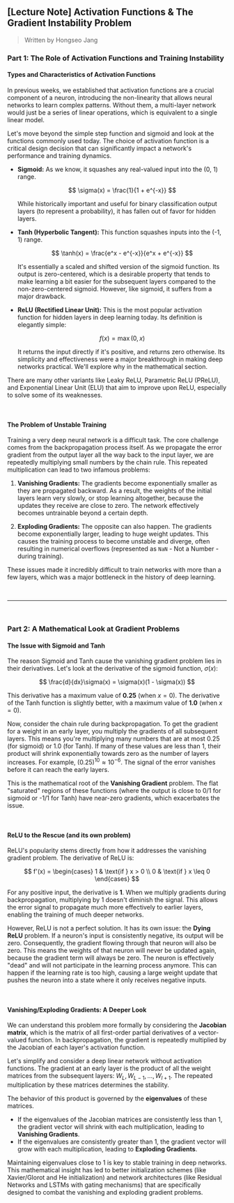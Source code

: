 ## [Lecture Note] Activation Functions & The Gradient Instability Problem

> Written by Hongseo Jang

### **Part 1: The Role of Activation Functions and Training Instability**

#### **Types and Characteristics of Activation Functions**

In previous weeks, we established that activation functions are a crucial component of a neuron, introducing the non-linearity that allows neural networks to learn complex patterns. Without them, a multi-layer network would just be a series of linear operations, which is equivalent to a single linear model.

Let's move beyond the simple step function and sigmoid and look at the functions commonly used today. The choice of activation function is a critical design decision that can significantly impact a network's performance and training dynamics.

-   **Sigmoid:** As we know, it squashes any real-valued input into the (0, 1) range.

    $$
    \sigma(x) = \frac{1}{1 + e^{-x}}
    $$

    While historically important and useful for binary classification output layers (to represent a probability), it has fallen out of favor for hidden layers.
    
-   **Tanh (Hyperbolic Tangent):** This function squashes inputs into the (-1, 1) range.

    $$
    \tanh(x) = \frac{e^x - e^{-x}}{e^x + e^{-x}}
    $$

    It's essentially a scaled and shifted version of the sigmoid function. Its output is zero-centered, which is a desirable property that tends to make learning a bit easier for the subsequent layers compared to the non-zero-centered sigmoid. However, like sigmoid, it suffers from a major drawback.

-   **ReLU (Rectified Linear Unit):** This is the most popular activation function for hidden layers in deep learning today. Its definition is elegantly simple:

    $$
    f(x) = \max(0, x)
    $$

    It returns the input directly if it's positive, and returns zero otherwise. Its simplicity and effectiveness were a major breakthrough in making deep networks practical. We'll explore why in the mathematical section.

There are many other variants like Leaky ReLU, Parametric ReLU (PReLU), and Exponential Linear Unit (ELU) that aim to improve upon ReLU, especially to solve some of its weaknesses.

<br>

#### **The Problem of Unstable Training**

Training a very deep neural network is a difficult task. The core challenge comes from the backpropagation process itself. As we propagate the error gradient from the output layer all the way back to the input layer, we are repeatedly multiplying small numbers by the chain rule. This repeated multiplication can lead to two infamous problems:

1.  **Vanishing Gradients:** The gradients become exponentially smaller as they are propagated backward. As a result, the weights of the initial layers learn very slowly, or stop learning altogether, because the updates they receive are close to zero. The network effectively becomes untrainable beyond a certain depth.

2.  **Exploding Gradients:** The opposite can also happen. The gradients become exponentially larger, leading to huge weight updates. This causes the training process to become unstable and diverge, often resulting in numerical overflows (represented as `NaN` - Not a Number - during training).

These issues made it incredibly difficult to train networks with more than a few layers, which was a major bottleneck in the history of deep learning.

<br>

---

<br>

### **Part 2: A Mathematical Look at Gradient Problems**

#### **The Issue with Sigmoid and Tanh**

The reason Sigmoid and Tanh cause the vanishing gradient problem lies in their derivatives.
Let's look at the derivative of the sigmoid function, $\sigma(x)$:

$$
\frac{d}{dx}\sigma(x) = \sigma(x)(1 - \sigma(x))
$$

This derivative has a maximum value of **0.25** (when $x=0$). The derivative of the Tanh function is slightly better, with a maximum value of **1.0** (when $x=0$).

Now, consider the chain rule during backpropagation. To get the gradient for a weight in an early layer, you multiply the gradients of all subsequent layers. This means you're multiplying many numbers that are at most 0.25 (for sigmoid) or 1.0 (for Tanh). If many of these values are less than 1, their product will shrink exponentially towards zero as the number of layers increases. For example, $(0.25)^{10} \approx 10^{-6}$. The signal of the error vanishes before it can reach the early layers.



This is the mathematical root of the **Vanishing Gradient** problem. The flat "saturated" regions of these functions (where the output is close to 0/1 for sigmoid or -1/1 for Tanh) have near-zero gradients, which exacerbates the issue.

<br>

#### **ReLU to the Rescue (and its own problem)**

ReLU's popularity stems directly from how it addresses the vanishing gradient problem.
The derivative of ReLU is:

$$
f'(x) = \begin{cases} 1 & \text{if } x > 0 \\ 0 & \text{if } x \leq 0 \end{cases}
$$

For any positive input, the derivative is **1**. When we multiply gradients during backpropagation, multiplying by 1 doesn't diminish the signal. This allows the error signal to propagate much more effectively to earlier layers, enabling the training of much deeper networks.

However, ReLU is not a perfect solution. It has its own issue: the **Dying ReLU** problem. If a neuron's input is consistently negative, its output will be zero. Consequently, the gradient flowing through that neuron will also be zero. This means the weights of that neuron will never be updated again, because the gradient term will always be zero. The neuron is effectively "dead" and will not participate in the learning process anymore. This can happen if the learning rate is too high, causing a large weight update that pushes the neuron into a state where it only receives negative inputs.

<br>

#### **Vanishing/Exploding Gradients: A Deeper Look**

We can understand this problem more formally by considering the **Jacobian matrix**, which is the matrix of all first-order partial derivatives of a vector-valued function. In backpropagation, the gradient is repeatedly multiplied by the Jacobian of each layer's activation function.

Let's simplify and consider a deep linear network without activation functions. The gradient at an early layer is the product of all the weight matrices from the subsequent layers: $W_L, W_{L-1}, ..., W_{l+1}$. The repeated multiplication by these matrices determines the stability.

The behavior of this product is governed by the **eigenvalues** of these matrices.
-   If the eigenvalues of the Jacobian matrices are consistently less than 1, the gradient vector will shrink with each multiplication, leading to **Vanishing Gradients**.
-   If the eigenvalues are consistently greater than 1, the gradient vector will grow with each multiplication, leading to **Exploding Gradients**.

Maintaining eigenvalues close to 1 is key to stable training in deep networks. This mathematical insight has led to better initialization schemes (like Xavier/Glorot and He initialization) and network architectures (like Residual Networks and LSTMs with gating mechanisms) that are specifically designed to combat the vanishing and exploding gradient problems.